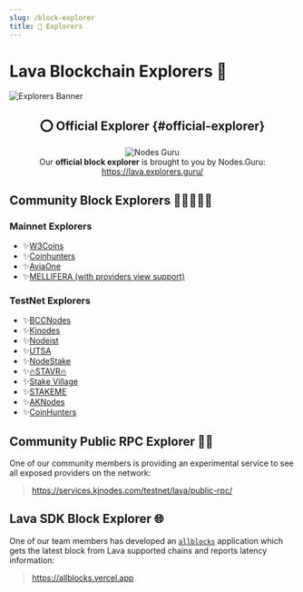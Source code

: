 ```yaml
---
slug: /block-explorer
title: 🔭 Explorers
---
```


# Lava Blockchain Explorers 🔭

![Explorers Banner](/img/banner/Explorers-b802a6190fe349c4b6181d3971f81da9.jpg)

<center>

## ⭕ Official Explorer {#official-explorer} 

![Nodes Guru](/img/explorer/nodes_guru.svg) <br />
Our **official block explorer** is brought to you by Nodes.Guru: <br />
https://lava.explorers.guru/

</center>

## Community Block Explorers 🧑🏾‍🤝‍🧑🏾

### Mainnet Explorers

- ✨[W3Coins](https://lava-explorer.w3coins.io/Lava)
- ✨[Coinhunters](https://lava.coinhunterstr.com/lava)
- ✨[AviaOne](https://mainnet.explorer.aviaone.com/lava)
- ✨[MELLIFERA (with providers view support) ](https://lava-explorer.mellifera.network)

### TestNet Explorers

- ✨[BCCNodes](https://explorer.bccnodes.com/lava-T/)
- ✨[Kjnodes](https://explorer.kjnodes.com/lava-testnet)
- ✨[Nodeist](https://exp.nodeist.net/Lava)
- ✨[UTSA](https://exp.utsa.tech/lava-test)
- ✨[NodeStake](https://explorer.nodestake.top/lava-testnet)
- ✨[🔥STAVR🔥](https://explorer.stavr.tech/lava-testnet)
- ✨[Stake Village](https://exp.stakevillage.net/Lava-testnet)
- ✨[STAKEME](https://lava.exploreme.pro)
- ✨[AKNodes](https://explorer.aknodes.com/LAVA-TESTNET)
- ✨[CoinHunters](https://explorer.coinhunterstr.com/lava)

## Community Public RPC Explorer 🕵🏼
One of our community members is providing an experimental service to see all exposed providers on the network:
> https://services.kjnodes.com/testnet/lava/public-rpc/

## Lava SDK Block Explorer 🌐 
One of our team members has developed an [`allblocks`](/all-blocks-app) application which gets the latest block from Lava supported chains and reports latency information:
> https://allblocks.vercel.app
